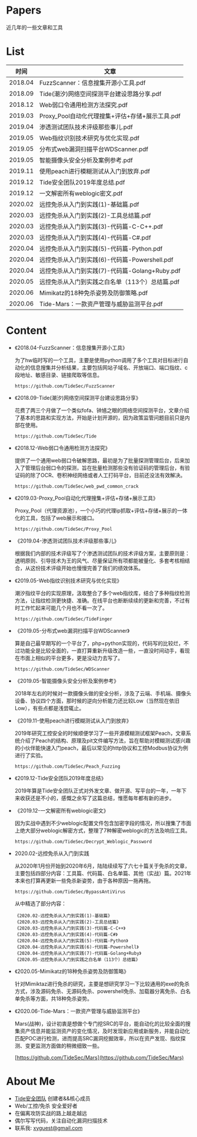 # Papers
近几年的一些文章和工具

# List

| 时间 | 文章 |
| ---  | --- |
| 2018.04 | FuzzScanner：信息搜集开源小工具.pdf |
| 2018.09 | Tide(潮汐)网络空间探测平台建设思路分享.pdf |
| 2018.12 | Web弱口令通用检测方法探究.pdf |
| 2019.03 | Proxy_Pool自动化代理搜集+评估+存储+展示工具.pdf |
| 2019.04 | 渗透测试团队技术评级那些事儿.pdf |
| 2019.05 | Web指纹识别技术研究与优化实现.pdf |
| 2019.05 | 分布式web漏洞扫描平台WDScanner.pdf |
| 2019.05 | 智能摄像头安全分析及案例参考.pdf |
| 2019.11 | 使用peach进行模糊测试从入门到放弃.pdf |
| 2019.12 | Tide安全团队2019年度总结.pdf |
| 2019.12 | 一文解密所有weblogic密文.pdf |
| 2020.02 | 远控免杀从入门到实践(1)-基础篇.pdf |
| 2020.03 | 远控免杀从入门到实践(2)-工具总结篇.pdf |
| 2020.03 | 远控免杀从入门到实践(3)-代码篇-C-C++.pdf |
| 2020.03 | 远控免杀从入门到实践(4)-代码篇-C#.pdf |
| 2020.04 | 远控免杀从入门到实践(5)-代码篇-Python.pdf |
| 2020.04 | 远控免杀从入门到实践(6)-代码篇-Powershell.pdf |
| 2020.04 | 远控免杀从入门到实践(7)-代码篇-Golang+Ruby.pdf |
| 2020.05 | 远控免杀从入门到实践之白名单（113个）总结篇.pdf |
| 2020.06 | Mimikatz的18种免杀姿势及防御策略.pdf |
| 2020.06 | Tide-Mars：一款资产管理与威胁监测平台.pdf |


# Content

- 《2018.04-FuzzScanner：信息搜集开源小工具》
    
    为了hw临时写的一个工具，主要是使用python调用了多个工具对目标进行自动化的信息搜集并分析结果，主要包括网站子域名、开放端口、端口指纹、c段地址、敏感目录、链接爬取等信息。
    
    ```
    https://github.com/TideSec/FuzzScanner
    ```
    
- 《2018.09-Tide(潮汐)网络空间探测平台建设思路分享》
    
    花费了两三个月做了一个类似fofa、钟馗之眼的网络空间探测平台，文章介绍了基本的思路和实现方法，开始是计划开源的，因为政策监管问题目前只是内部在使用。
    
    ```
    https://github.com/TideSec/Tide
    ```
    
- 《2018.12-Web弱口令通用检测方法探究》
    
    提供了一个通用web弱口令破解思路，最初是为了批量探测管理后台，后来加入了管理后台弱口令的探测，旨在批量检测那些没有验证码的管理后台，有验证码的除了OCR、卷积神经网络或者人工打码平台，目前还没法有效解决。
    
    ```
    https://github.com/TideSec/web_pwd_common_crack
    ```
    
- 《2019.03-Proxy_Pool自动化代理搜集+评估+存储+展示工具》

    Proxy_Pool（代理资源池），一个小巧的代理ip抓取+评估+存储+展示的一体化的工具，包括了web展示和接口。
    
    ```
    https://github.com/TideSec/Proxy_Pool
    ```
    
- 《2019.04-渗透测试团队技术评级那些事儿》

    根据我们内部的技术评级写了个渗透测试团队的技术评级方案，主要原则是：透明原则、引导技术为王的风气、尽量保证所有项都能被量化、多套考核相结合，从这份技术评级开始也慢慢完善了我们的绩效体系。
    
- 《2019.05-Web指纹识别技术研究与优化实现》

    潮汐指纹平台的实现原理，汲取整合了多个web指纹库，结合了多种指纹检测方法，让指纹检测更快捷、准确。在线平台也断断续续的更新和完善，不过有时工作忙起来可能几个月也不看一次了。
    
    ```
    https://github.com/TideSec/TideFinger
    ```
    
- 《2019.05-分布式web漏洞扫描平台WDScanner》

    算是自己最早期写的一个平台了，php+python实现的，代码写的比较烂，不过功能全是比较全面的，一直打算重新升级改造一些，一直没时间动手，看现在市面上相似的平台更多，更是没动力去写了。
    
    ```
    https://github.com/TideSec/WDScanner
    ```

- 《2019.05-智能摄像头安全分析及案例参考》

    2018年左右的时候对一款摄像头做的安全分析，涉及了云端、手机端、摄像头设备、协议四个方面，那时候的逆向分析能力还比较Low（当然现在依旧Low），有些点都是浅尝辄止。
    
- 《2019.11-使用peach进行模糊测试从入门到放弃》

    2019年研究工控安全的时候顺便学习了一些开源模糊测试框架Peach，文章系统介绍了Peach的结构、原理及pit文件编写方法，旨在帮助对模糊测试感兴趣的小伙伴能快速入门peach，最后以常见的http协议和工控Modbus协议为例进行了实验。
    
    ```
    https://github.com/TideSec/Peach_Fuzzing
    ```
    
- 《2019.12-Tide安全团队2019年度总结》
    
    2019年算是Tide安全团队正式对外发文章、做开源、写平台的一年，一年下来收获还是不小的，感慨之余写了这篇总结，惟愿每年都有新的进步。
    
- 《2019.12-一文解密所有weblogic密文》

    因为实战中遇到不少weblogic配置文件包含加密字段的情况，所以搜集了市面上绝大部分weblogic解密方式，整理了7种解密weblogic的方法及响应工具。
    
    ```
    https://github.com/TideSec/Decrypt_Weblogic_Password
    ```
- 2020.02-远控免杀从入门到实践
    
    从2020年1月份开始到2020年6月，陆陆续续写了六七十篇关于免杀的文章，主要包括四部分内容：工具篇、代码篇、白名单篇、其他（实战）篇。2021年本来也打算再更新一些免杀新姿势，由于各种原因一拖再拖。
    
    ```
    https://github.com/TideSec/BypassAntiVirus
    ```
    
    从中精选了部分内容：
    ```
    《2020.02-远控免杀从入门到实践(1)-基础篇》
    《2020.03-远控免杀从入门到实践(2)-工具总结篇》
    《2020.03-远控免杀从入门到实践(3)-代码篇-C-C++》
    《2020.03-远控免杀从入门到实践(4)-代码篇-C#》
    《2020.04-远控免杀从入门到实践(5)-代码篇-Python》
    《2020.04-远控免杀从入门到实践(6)-代码篇-Powershell》
    《2020.04-远控免杀从入门到实践(7)-代码篇-Golang+Ruby》
    《2020.05-远控免杀从入门到实践之白名单（113个）总结篇》
    ```
 
- 《2020.05-Mimikatz的18种免杀姿势及防御策略》
    
    针对Mimiktaz进行免杀的研究，主要是想研究学习一下比较通用的exe的免杀方式，涉及源码免杀、无源码免杀、powershell免杀、加载器分离免杀、白名单免杀等方面，共18种免杀姿势。

- 《2020.06-Tide-Mars：一款资产管理与威胁监测平台》
    
    Mars(战神)，设计初衷是想做个专门挖SRC的平台，能自动化的比较全面的搜集资产信息并能监测资产的变化情况，及时发现新应用或新服务，并能自动化匹配POC进行检测，进而提高SRC漏洞挖掘效率，所以在资产发现、指纹探测、变更监测方面做的稍微细致一些。
    
    [https://github.com/TideSec/Mars](https://github.com/TideSec/Mars)

# About Me

- [Tide安全团队](http://www.tidesec.com/) 创建者&&核心成员
- Web/工控/免杀 安全爱好者
- 在偏离攻防实战的路上越走越远
- 偶尔写写代码，关注自动化漏洞扫描技术
- 联系我: xyguest@gmail.com
